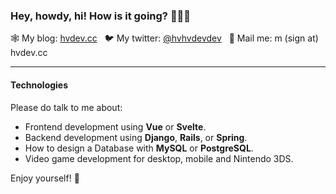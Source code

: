 ### Hey, howdy, hi! How is it going? 👋👋👋

🕸️ My blog: <a href="https://hvdev.cc/">hvdev.cc</a>&nbsp;&nbsp;
🐦 My twitter: <a href="https://twitter.com/hvhvdevdev">@hvhvdevdev</a>&nbsp;&nbsp;
💌 Mail me: m (sign at) hvdev.cc
<hr/>

#### Technologies
Please do talk to me about:

- Frontend development using **Vue** or **Svelte**.
- Backend development using **Django**, **Rails**, or **Spring**.
- How to design a Database with **MySQL** or **PostgreSQL**.
- Video game development for desktop, mobile and Nintendo 3DS.

Enjoy yourself! 🐧
